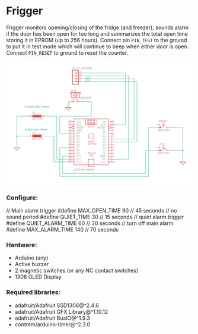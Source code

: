 # Frigger

Frigger monitors opening/closing of the fridge (and freezer),
sounds alarm if the door has been open for too long and summarizes
the total open time storing it in EPROM (up to 256 hours).
Connect pin `PIN_TEST` to the ground to put it in test mode
which will continue to beep when either door is open.
Connect `PIN_RESET` to ground to reset the counter.


![alt text](https://github.com/ArchangelDesign/frigger/blob/master/img/schematic.png)


### Configure:
// Main alarm trigger
#define MAX_OPEN_TIME 90 // 45 seconds
// no sound period
#define QUIET_TIME 30 // 15 seconds
// quiet alarm trigger
#define QUIET_ALARM_TIME 60 // 30 seconds
// turn off main alarm
#define MAX_ALARM_TIME 140 // 70 seconds

### Hardware:
- Arduino (any)
- Active buzzer
- 2 magnetic switches (or any NC contact switches)
- 1306 OLED Display

### Required libraries:
- adafruit/Adafruit SSD1306@^2.4.6
- adafruit/Adafruit GFX Library@^1.10.12
- adafruit/Adafruit BusIO@^1.9.3
- contrem/arduino-timer@^2.3.0
